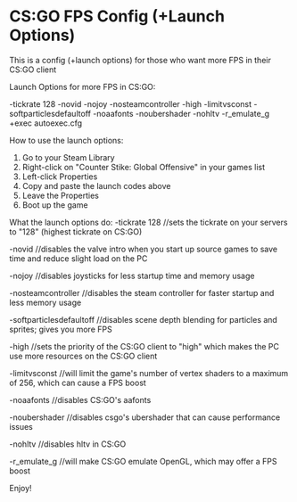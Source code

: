 # CS:GO FPS Config (+Launch Options)

This is a config (+launch options) for those who want more FPS in their CS:GO client

Launch Options for more FPS in CS:GO:

-tickrate 128 -novid -nojoy -nosteamcontroller -high -limitvsconst -softparticlesdefaultoff -noaafonts -noubershader -nohltv -r_emulate_g +exec autoexec.cfg

How to use the launch options:
1. Go to your Steam Library
2. Right-click on "Counter Stike: Global Offensive" in your games list
3. Left-click Properties
4. Copy and paste the launch codes above
5. Leave the Properties
6. Boot up the game

What the launch options do:
-tickrate 128 //sets the tickrate on your servers to "128" (highest tickrate on CS:GO)

-novid //disables the valve intro when you start up source games to save time and reduce slight load on the PC

-nojoy //disables joysticks for less startup time and memory usage

-nosteamcontroller //disables the steam controller for faster startup and less memory usage

-softparticlesdefaultoff //disables scene depth blending for particles and sprites; gives you more FPS

-high //sets the priority of the CS:GO client to "high" which makes the PC use more resources on the CS:GO client

-limitvsconst //will limit the game's number of vertex shaders to a maximum of 256, which can cause a FPS boost

-noaafonts //disables CS:GO's aafonts

-noubershader //disables csgo's ubershader that can cause performance issues

-nohltv //disables hltv in CS:GO

-r_emulate_g //will make CS:GO emulate OpenGL, which may offer a FPS boost

Enjoy!
